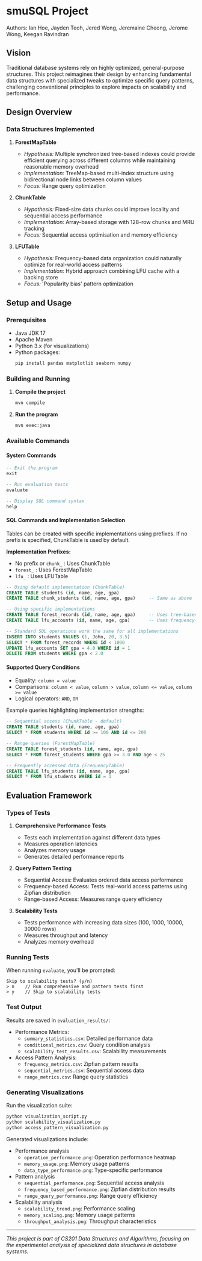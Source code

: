 # smuSQL Project
Authors: Ian Hoe, Jayden Teoh, Jered Wong, Jeremaine Cheong, Jerome Wong, Keegan Ravindran

## Vision
Traditional database systems rely on highly optimized, general-purpose structures. This project reimagines their design by enhancing fundamental data structures with specialized tweaks to optimize specific query patterns, challenging conventional principles to explore impacts on scalability and performance.

## Design Overview

### Data Structures Implemented

1. **ForestMapTable**
   - *Hypothesis:* Multiple synchronized tree-based indexes could provide efficient querying across different columns while maintaining reasonable memory overhead
   - *Implementation:* TreeMap-based multi-index structure using bidirectional node links between column values
   - *Focus:* Range query optimization

2. **ChunkTable**
   - *Hypothesis:* Fixed-size data chunks could improve locality and sequential access performance
   - *Implementation:* Array-based storage with 128-row chunks and MRU tracking
   - *Focus:* Sequential access optimisation and memory efficiency

3. **LFUTable**
   - *Hypothesis:* Frequency-based data organization could naturally optimize for real-world access patterns
   - *Implementation:* Hybrid approach combining LFU cache with a backing store
   - *Focus:* 'Popularity bias' pattern optimization

## Setup and Usage

### Prerequisites
- Java JDK 17
- Apache Maven
- Python 3.x (for visualizations)
- Python packages:
  ```bash
  pip install pandas matplotlib seaborn numpy
  ```

### Building and Running
1. **Compile the project**
   ```bash
   mvn compile
   ```

2. **Run the program**
   ```bash
   mvn exec:java
   ```


### Available Commands

#### System Commands
```sql
-- Exit the program
exit

-- Run evaluation tests
evaluate

-- Display SQL command syntax 
help
```

#### SQL Commands and Implementation Selection
Tables can be created with specific implementations using prefixes. If no prefix is specified, ChunkTable is used by default.

**Implementation Prefixes:**
- No prefix or `chunk_` : Uses ChunkTable
- `forest_` : Uses ForestMapTable
- `lfu_` : Uses LFUTable

```sql
-- Using default implementation (ChunkTable)
CREATE TABLE students (id, name, age, gpa)
CREATE TABLE chunk_students (id, name, age, gpa)     -- Same as above

-- Using specific implementations
CREATE TABLE forest_records (id, name, age, gpa)     -- Uses tree-based indexing
CREATE TABLE lfu_accounts (id, name, age, gpa)       -- Uses frequency-based caching

-- Standard SQL operations work the same for all implementations
INSERT INTO students VALUES (1, John, 20, 3.5)
SELECT * FROM forest_records WHERE id < 1000
UPDATE lfu_accounts SET gpa = 4.0 WHERE id = 1
DELETE FROM students WHERE gpa < 2.0
```

#### Supported Query Conditions
- Equality: `column = value`
- Comparisons: `column < value`, `column > value`, `column <= value`, `column >= value`
- Logical operators: `AND`, `OR`

Example queries highlighting implementation strengths:
```sql
-- Sequential access (ChunkTable - default)
CREATE TABLE students (id, name, age, gpa)
SELECT * FROM students WHERE id >= 100 AND id <= 200

-- Range queries (ForestMapTable)
CREATE TABLE forest_students (id, name, age, gpa)
SELECT * FROM forest_students WHERE gpa >= 3.0 AND age < 25

-- Frequently accessed data (FrequencyTable)
CREATE TABLE lfu_students (id, name, age, gpa)
SELECT * FROM lfu_students WHERE id = 1
```

## Evaluation Framework

### Types of Tests

1. **Comprehensive Performance Tests**
   - Tests each implementation against different data types
   - Measures operation latencies
   - Analyzes memory usage
   - Generates detailed performance reports

2. **Query Pattern Testing**
   - Sequential Access: Evaluates ordered data access performance
   - Frequency-based Access: Tests real-world access patterns using Zipfian distribution
   - Range-based Access: Measures range query efficiency

3. **Scalability Tests**
   - Tests performance with increasing data sizes (100, 1000, 10000, 30000 rows)
   - Measures throughput and latency
   - Analyzes memory overhead

### Running Tests
When running `evaluate`, you'll be prompted:
```
Skip to scalability tests? (y/n)
> n    // Run comprehensive and pattern tests first
> y    // Skip to scalability tests
```

### Test Output
Results are saved in `evaluation_results/`:
- Performance Metrics:
  - `summary_statistics.csv`: Detailed performance data
  - `conditional_metrics.csv`: Query condition analysis
  - `scalability_test_results.csv`: Scalability measurements
- Access Pattern Analysis:
  - `frequency_metrics.csv`: Zipfian pattern results
  - `sequential_metrics.csv`: Sequential access data
  - `range_metrics.csv`: Range query statistics

### Generating Visualizations
Run the visualization suite:
```bash
python visualization_script.py
python scalability_visualization.py
python access_pattern_visualization.py
```

Generated visualizations include:
- Performance analysis
  - `operation_performance.png`: Operation performance heatmap
  - `memory_usage.png`: Memory usage patterns
  - `data_type_performance.png`: Type-specific performance
- Pattern analysis
  - `sequential_performance.png`: Sequential access analysis
  - `frequency_based_performance.png`: Zipfian distribution results
  - `range_query_performance.png`: Range query efficiency
- Scalability analysis
  - `scalability_trend.png`: Performance scaling
  - `memory_scaling.png`: Memory usage patterns
  - `throughput_analysis.png`: Throughput characteristics

---

*This project is part of CS201 Data Structures and Algorithms, focusing on the experimental analysis of specialized data structures in database systems.*